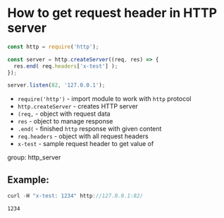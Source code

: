 # How to get request header in HTTP server

```js
const http = require('http');

const server = http.createServer((req, res) => {
  res.end( req.headers['x-test'] );
});

server.listen(82, '127.0.0.1');
```

- `require('http')` - import module to work with `http` protocol
- `http.createServer` - creates HTTP server
- `(req,` - object with request data
- `res` - object to manage response
- `.end(` - finished `http` response with given content
- `req.headers` - object with all request headers
- `x-test` - sample request header to get value of

group: http_server

## Example: 
```js
curl -H "x-test: 1234" http://127.0.0.1:82/
```
```
1234
```

